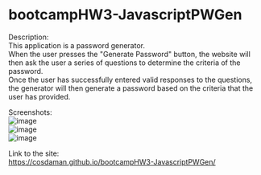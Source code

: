 # bootcampHW3-JavascriptPWGen

Description:  
This application is a password generator.  
When the user presses the "Generate Password" button, the website will then ask the user a series of questions to determine the criteria of the password.  
Once the user has successfully entered valid responses to the questions, the generator will then generate a password based on the criteria that the user has provided.  

Screenshots:  
![image](https://user-images.githubusercontent.com/3162991/134982354-fec98408-e1ff-446b-b8c5-f17605205edf.png)  
![image](https://user-images.githubusercontent.com/3162991/134982451-72fa6258-3286-40ed-bceb-0e19c394e776.png)  
![image](https://user-images.githubusercontent.com/3162991/134982488-392d7ec8-0f62-4914-8cec-0388672dc986.png)  

Link to the site:  
https://cosdaman.github.io/bootcampHW3-JavascriptPWGen/
